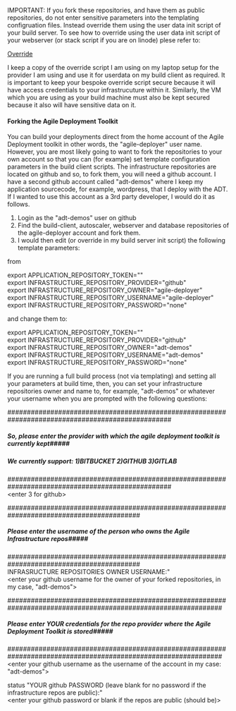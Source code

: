 IMPORTANT: If you fork these repositories, and have them as public repositories, do not enter sensitive parameters into the templating configruation files. Instead override them using the user data init script of your build server. To see how to override using the user data init script of your webserver (or stack script if you are on linode) plese refer to:


[Override](https://github.com/agile-deployer/agile-infrastructure-build-client-scripts/blob/master/templatedconfigurations/templateoverrides.md)

I keep a copy of the override script I am using on my laptop setup for the provider I am using and use it for userdata on my build client as required. It is important to keep your bespoke override script secure because it will have access credentials to your infrastrucuture within it. Similarly, the VM which you are using as your build machine must also be kept secured because it also will have sensitive data on it. 

#### Forking the Agile Deployment Toolkit

You can build your deployments direct from the home account of the Agile Deployment toolkit in other words, the "agile-deployer" user name.
However, you are most likely going to want to fork the repositories to your own account so that you can (for example) set template configuration parameters in the build client scripts.
The infrastructure repositories are located on github and so, to fork them, you will need a github account. I have a second github account called "adt-demos" where I keep my application sourcecode, for example, wordpress, that I deploy with the ADT. If I wanted to use this account as a 3rd party developer, I would do it as follows.

1. Login as the "adt-demos" user on github
2. Find the build-client, autoscaler, webserver and database repositories of the agile-deployer account and fork them.
3. I would then edit (or override in my build server init script) the following template parameters:

from

export APPLICATION_REPOSITORY_TOKEN=""  
export INFRASTRUCTURE_REPOSITORY_PROVIDER="github"  
export INFRASTRUCTURE_REPOSITORY_OWNER="agile-deployer"  
export INFRASTRUCTURE_REPOSITORY_USERNAME="agile-deployer"  
export INFRASTRUCTURE_REPOSITORY_PASSWORD="none"  

and change them to:

export APPLICATION_REPOSITORY_TOKEN=""  
export INFRASTRUCTURE_REPOSITORY_PROVIDER="github"  
export INFRASTRUCTURE_REPOSITORY_OWNER="adt-demos"  
export INFRASTRUCTURE_REPOSITORY_USERNAME="adt-demos"  
export INFRASTRUCTURE_REPOSITORY_PASSWORD="none"  

If you are running a full build process (not via templating) and setting all your parameters at build time, then, you can set your infrastructure repositories owner and name to, for example, "adt-demos" or whatever your username when you are prompted with the following questions:

##################################################################################################  
##### So, please enter the provider with which the agile deployment toolkit is currently kept#####  
##### We currently support: 1)BITBUCKET 2)GITHUB 3)GITLAB                                    #####  
##################################################################################################  
<enter 3 for github>  
  
##########################################################################################  
##### Please enter the username of the person who owns the Agile Infrastructure repos#####  
##########################################################################################  
INFRASRUCTURE REPOSITORIES OWNER USERNAME:"  
<enter your github username for the owner of your forked repositories, in my case, "adt-demos">  
  
  
###############################################################################################################  
##### Please enter **YOUR** credentials for the repo provider where the Agile Deployment Toolkit is stored#####  
###############################################################################################################  
<enter your github username as the username of the account in my case: "adt-demos">   
 
status "YOUR github PASSWORD (leave blank for no password if the infrastructure repos are public):"  
<enter your github password or blank if the repos are public (should be)>  
